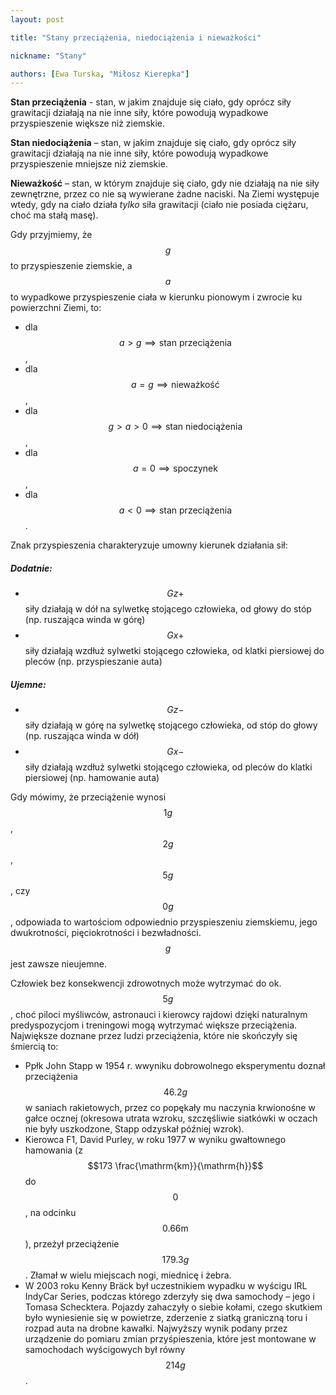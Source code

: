 ```yaml
---
layout: post

title: "Stany przeciążenia, niedociążenia i nieważkości"

nickname: "Stany"

authors: [Ewa Turska, "Miłosz Kierepka"]
---
```


**Stan przeciążenia** - stan, w jakim znajduje się ciało, gdy oprócz siły grawitacji działają na nie inne siły, które powodują wypadkowe przyspieszenie większe niż ziemskie.

**Stan niedociążenia** – stan, w jakim znajduje się ciało, gdy oprócz siły grawitacji działają na nie inne siły, które powodują wypadkowe przyspieszenie mniejsze niż ziemskie.

**Nieważkość** – stan, w którym znajduje się ciało, gdy nie działają na nie siły zewnętrzne, przez co nie są wywierane żadne naciski. Na Ziemi występuje wtedy, gdy na ciało działa _tylko_ siła grawitacji (ciało nie posiada ciężaru, choć ma stałą masę).

Gdy przyjmiemy, że $$g$$ to przyspieszenie ziemskie, a $$a$$ to wypadkowe przyspieszenie ciała w kierunku pionowym i zwrocie ku powierzchni Ziemi, to:

- dla $$a > g \implies \text{stan przeciążenia}$$,
- dla $$a = g \implies \text{nieważkość}$$,
- dla $$g > a > 0 \implies \text{stan niedociążenia}$$,
- dla $$a = 0 \implies \text{spoczynek}$$,
- dla $$a < 0 \implies \text{stan przeciążenia}$$.

Znak przyspieszenia charakteryzuje umowny kierunek działania sił:

##### Dodatnie:

- $$Gz+$$ siły działają w dół na sylwetkę stojącego człowieka, od głowy do stóp (np. ruszająca winda w górę)
- $$Gx+$$ siły działają wzdłuż sylwetki stojącego człowieka, od klatki piersiowej do pleców (np. przyspieszanie auta)

##### Ujemne:

- $$Gz-$$ siły działają w górę na sylwetkę stojącego człowieka, od stóp do głowy (np. ruszająca winda w dół)
- $$Gx-$$ siły działają wzdłuż sylwetki stojącego człowieka, od pleców do klatki piersiowej (np. hamowanie auta)

Gdy mówimy, że przeciążenie wynosi $$1g$$, $$2g$$, $$5g$$, czy $$0g$$, odpowiada to wartościom odpowiednio przyspieszeniu ziemskiemu, jego dwukrotności, pięciokrotności i bezwładności. $$g$$ jest zawsze nieujemne.

Człowiek bez konsekwencji zdrowotnych może wytrzymać do ok. $$5g$$, choć piloci myśliwców, astronauci i kierowcy rajdowi dzięki naturalnym predyspozycjom i treningowi mogą wytrzymać większe przeciążenia. Największe doznane przez ludzi przeciążenia, które nie skończyły się śmiercią to:

- Ppłk John Stapp w 1954 r. wwyniku dobrowolnego eksperymentu doznał przeciążenia $$46.2g$$ w saniach rakietowych, przez co popękały mu naczynia krwionośne w gałce ocznej (okresowa utrata wzroku, szczęśliwie siatkówki w oczach nie były uszkodzone, Stapp odzyskał później wzrok).
- Kierowca F1, David Purley, w roku 1977 w wyniku gwałtownego hamowania (z $$173 \frac{\mathrm{km}}{\mathrm{h}}$$ do $$0$$, na odcinku $$0.66 \mathrm{m}$$), przeżył przeciążenie $$179.3g$$. Złamał w wielu miejscach nogi, miednicę i żebra.
- W 2003 roku Kenny Bräck był uczestnikiem wypadku w wyścigu IRL IndyCar Series, podczas którego zderzyły się dwa samochody – jego i Tomasa Schecktera. Pojazdy zahaczyły o siebie kołami, czego skutkiem było wyniesienie się w powietrze, zderzenie z siatką graniczną toru i rozpad auta na drobne kawałki. Najwyższy wynik podany przez urządzenie do pomiaru zmian przyśpieszenia, które jest montowane w samochodach wyścigowych był równy $$214g$$.

